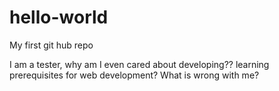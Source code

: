 # hello-world
My first git hub repo

I am a tester, why am I even cared about developing?? learning prerequisites for web development? What is wrong with me?
